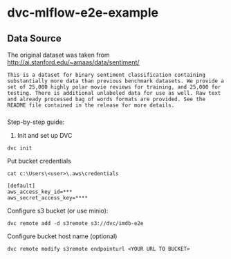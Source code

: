 # dvc-mlflow-e2e-example

## Data Source 

The original dataset was taken from http://ai.stanford.edu/~amaas/data/sentiment/

```
This is a dataset for binary sentiment classification containing substantially more data than previous benchmark datasets. We provide a set of 25,000 highly polar movie reviews for training, and 25,000 for testing. There is additional unlabeled data for use as well. Raw text and already processed bag of words formats are provided. See the README file contained in the release for more details.
```

###

Step-by-step guide: 

1. Init and set up DVC

```
dvc init
```

Put bucket credentials 

```
cat c:\Users\<user>\.aws\credentials

[default]
aws_access_key_id=***
aws_secret_access_key=****
```

Configure s3 bucket (or use minio):

```
dvc remote add -d s3remote s3://dvc/imdb-e2e
```

Configure bucket host name (optional)

```
dvc remote modify s3remote endpointurl <YOUR URL TO BUCKET>
```
